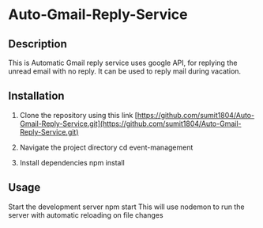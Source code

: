 # Auto-Gmail-Reply-Service

## Description
This is Automatic Gmail reply service uses google API, for replying the unread email with no reply. It can be used to reply mail during vacation.


## Installation
1. Clone the repository using this link [https://github.com/sumit1804/Auto-Gmail-Reply-Service.git](https://github.com/sumit1804/Auto-Gmail-Reply-Service.git)

2. Navigate the project directory
    cd event-management

3. Install dependencies
    npm install


## Usage
   Start the development server
   npm start
   This will use nodemon to run the server with automatic reloading on file changes


